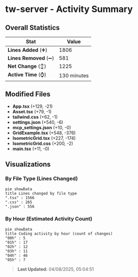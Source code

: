 # tw-server - Activity Summary 

## Overall Statistics

| Stat                   | Value                                                             |
| ---------------------- | ----------------------------------------------------------------- |
| **Lines Added** (➕)   | 1806                                          |
| **Lines Removed** (➖) | 581                                        |
| **Net Change** (↕)    | 1225                |
| **Active Time** (⌚)   | 130 minutes |


## Modified Files
- **App.tsx** (+129, -21)
- **Asset.tsx** (+79, -1)
- **tailwind.css** (+62, -1)
- **settings.json** (+540, -6)
- **mcp_settings.json** (+10, -0)
- **GridExample.tsx** (+548, -376)
- **IsometricGrid.tsx** (+227, -174)
- **IsometricGrid.css** (+200, -2)
- **main.tsx** (+11, -0)

## Visualizations

### By File Type (Lines Changed)

```mermaid
pie showData
title Lines changed by file type
".tsx" : 1566
".css" : 265
".json" : 556
```

### By Hour (Estimated Activity Count)

```mermaid
pie showData
title Coding activity by hour (count of changes)
"00h" : 5
"01h" : 17
"02h" : 12
"03h" : 11
"04h" : 46
"05h" : 7
```


> **Last Updated:** 04/08/2025, 05:04:51